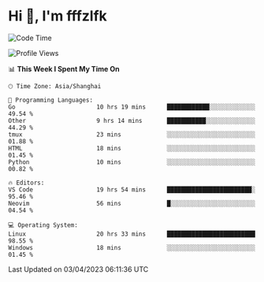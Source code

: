# Hi 👋, I'm fffzlfk

<!--START_SECTION:waka-->
![Code Time](http://img.shields.io/badge/Code%20Time-141%20hrs%2033%20mins-blue)

![Profile Views](http://img.shields.io/badge/Profile%20Views-0-blue)

📊 **This Week I Spent My Time On** 

```text
🕑︎ Time Zone: Asia/Shanghai

💬 Programming Languages: 
Go                       10 hrs 19 mins      ████████████░░░░░░░░░░░░░   49.54 % 
Other                    9 hrs 14 mins       ███████████░░░░░░░░░░░░░░   44.29 % 
tmux                     23 mins             ░░░░░░░░░░░░░░░░░░░░░░░░░   01.88 % 
HTML                     18 mins             ░░░░░░░░░░░░░░░░░░░░░░░░░   01.45 % 
Python                   10 mins             ░░░░░░░░░░░░░░░░░░░░░░░░░   00.82 % 

🔥 Editors: 
VS Code                  19 hrs 54 mins      ████████████████████████░   95.46 % 
Neovim                   56 mins             █░░░░░░░░░░░░░░░░░░░░░░░░   04.54 % 

💻 Operating System: 
Linux                    20 hrs 33 mins      █████████████████████████   98.55 % 
Windows                  18 mins             ░░░░░░░░░░░░░░░░░░░░░░░░░   01.45 % 
```


 Last Updated on 03/04/2023 06:11:36 UTC
<!--END_SECTION:waka-->
